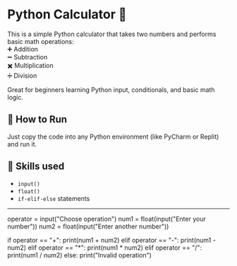 # Python Calculator 🧮

This is a simple Python calculator that takes two numbers and performs basic math operations:  
➕ Addition  
➖ Subtraction  
✖️ Multiplication  
➗ Division  

Great for beginners learning Python input, conditionals, and basic math logic.

## 🧪 How to Run
Just copy the code into any Python environment (like PyCharm or Replit) and run it.

## 🧠 Skills used
- `input()`
- `float()`
- `if-elif-else` statements
  
------------------------------------------------------------

operator = input("Choose operation")
num1 = float(input("Enter your number"))
num2 = float(input("Enter another number"))

if operator == "+":
    print(num1 + num2)
elif operator == "-":
    print(num1 - num2)
elif operator == "*":
    print(num1 * num2)
elif operator == "/":
    print(num1 / num2)
else:
    print("Invalid operation")

